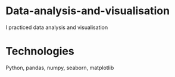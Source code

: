 # Data-analysis-and-visualisation
I practiced data analysis and visualisation
# Technologies
Python, pandas, numpy, seaborn, matplotlib

